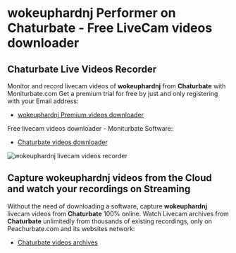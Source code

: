 # wokeuphardnj Performer on Chaturbate - Free LiveCam videos downloader

## Chaturbate Live Videos Recorder

Monitor and record livecam videos of **wokeuphardnj** from **Chaturbate** with Moniturbate.com
Get a premium trial for free by just and only registering with your Email address:
* [wokeuphardnj Premium videos downloader](https://moniturbate.com/request-demo-licence-key.html)

Free livecam videos downloader - Moniturbate Software:
* [Chaturbate videos downloader](https://moniturbate.com/moniturbate-download-software.html)

![wokeuphardnj livecam videos recorder](https://peachurnet.com/templates/moniturbate-software.png)


## Capture wokeuphardnj videos from the Cloud and watch your recordings on Streaming

Without the need of downloading a software, capture **wokeuphardnj** livecam videos from **Chaturbate** 100% online.
Watch Livecam archives from **Chaturbate** unlimitedly from thousands of existing recordings, only on Peachurbate.com and its websites network:
* [Chaturbate videos archives](https://peachurnet.com/)